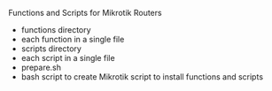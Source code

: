 Functions and Scripts for Mikrotik Routers

* functions directory
 * each function in a single file
* scripts directory
 * each script in a single file
* prepare.sh
 * bash script to create Mikrotik script to install functions and scripts
